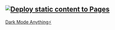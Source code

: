 ## [![Deploy static content to Pages](https://github.com/sudo-self/dark-mode-anything/actions/workflows/static.yml/badge.svg)](https://github.com/sudo-self/dark-mode-anything/actions/workflows/static.yml)<br>
[Dark Mode Anything⚡️]([https://stackblitz.com/~/github.com/sudo-self/dark-mode-anything](https://stackblitzstarterswcevjr-3ldb--8080--810981ba.local-credentialless.webcontainer.io/)https://stackblitzstarterswcevjr-3ldb--8080--810981ba.local-credentialless.webcontainer.io/)
